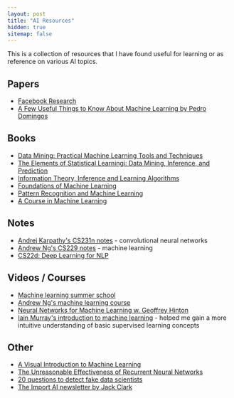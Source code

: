 ```yaml
---
layout: post
title: "AI Resources"
hidden: true
sitemap: false
---
```


This is a collection of resources that I have found useful for learning or as 
reference on various AI topics.

## Papers
* [Facebook Research](https://research.facebook.com/publications/)
* [A Few Useful Things to Know About Machine Learning by Pedro Domingos](https://homes.cs.washington.edu/~pedrod/papers/cacm12.pdf)

## Books
* [Data Mining: Practical Machine Learning Tools and Techniques](http://www.cs.waikato.ac.nz/~ml/weka/book.html)
* [The Elements of Statistical Learningi: Data Mining, Inference, and Prediction](http://statweb.stanford.edu/~tibs/ElemStatLearn/)
* [Information Theory, Inference and Learning Algorithms](https://www.amazon.com/Information-Theory-Inference-Learning-Algorithms/dp/0521642981)
* [Foundations of Machine Learning](https://www.amazon.com/dp/026201825X)
* [Pattern Recognition and Machine Learning](https://www.microsoft.com/en-us/research/people/cmbishop/)
* [A Course in Machine Learning](http://ciml.info/)

## Notes
* [Andrej Karpathy's CS231n notes](https://cs231n.github.io/) - convolutional neural networks
* [Andrew Ng's CS229 notes](http://cs229.stanford.edu/materials.html) - machine learning
* [CS22d: Deep Learning for NLP](http://cs224d.stanford.edu/syllabus.html)

## Videos / Courses
* [Machine learning summer school](https://www.youtube.com/playlist?list=PLZSO_6-bSqHQCIYxE3ycGLXHMjK3XV7Iz)
* [Andrew Ng's machine learning course](http://openclassroom.stanford.edu/MainFolder/CoursePage.php?course=MachineLearning)
* [Neural Networks for Machine Learning w. Geoffrey Hinton](https://www.coursera.org/learn/neural-networks)
* [Iain Murray's introduction to machine learning](http://videolectures.net/bootcamp2010_murray_iml/#) - helped me gain a more intuitive understanding of basic supervised learning concepts

## Other
* [A Visual Introduction to Machine Learning](http://www.r2d3.us/visual-intro-to-machine-learning-part-1/)
* [The Unreasonable Effectiveness of Recurrent Neural Networks](https://karpathy.github.io/2015/05/21/rnn-effectiveness/)
* [20 questions to detect fake data scientists](http://www.kdnuggets.com/2016/01/20-questions-to-detect-fake-data-scientists.html)
* [The Import AI newsletter by Jack Clark](https://jack-clark.net/)
